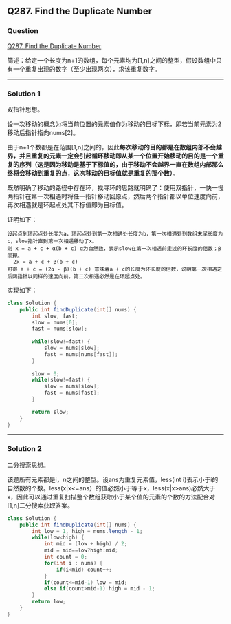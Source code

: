 ## Q287. Find the Duplicate Number

### Question

[Q287. Find the Duplicate Number](https://leetcode.com/problems/find-the-duplicate-number/)

简述：给定一个长度为n+1的数组，每个元素均为[1,n]之间的整型，假设数组中只有一个重复出现的数字（至少出现两次），求该重复数字。

---

### Solution 1

双指针思想。

设一次移动的概念为将当前位置的元素值作为移动的目标下标，即若当前元素为2移动后指针指向nums[2]。

由于n+1个数都是在范围[1,n]之间的，因此**每次移动的目的都是在数组内部不会越界，并且重复的元素一定会引起循环移动即从某一个位置开始移动的目的是一个重复的序列（这是因为移动是基于下标值的，由于移动不会越界一直在数组内部那么终将会移动到重复的点，这次移动的目标值就是重复的那个数）**。

既然明确了移动的路径中存在环，找寻环的思路就明确了：使用双指针，一快一慢两指针在第一次相遇时将任一指针移动回原点，然后两个指针都以单位速度向前，再次相遇就是环起点处其下标值即为目标值。

证明如下：

```
设起点到环起点处长度为a，环起点处到第一次相遇处长度为b，第一次相遇处到数组末尾长度为c，slow指针直到第一次相遇移动了x。
则 x = a + c + α(b + c) α为自然数，表示slow在第一次相遇前走过的环长度的倍数；β同理。
  2x = a + c + β(b + c)
可得 a + c = (2α - β)(b + c) 意味着a + c的长度为环长度的倍数，说明第一次相遇之后两指针以同样的速度向前，第二次相遇必然是在环起点处。
```

实现如下：

```java
class Solution {
    public int findDuplicate(int[] nums) {
        int slow, fast;
        slow = nums[0];
        fast = nums[slow];
        
        while(slow!=fast) {
            slow = nums[slow];
            fast = nums[nums[fast]];
        }
        
        slow = 0;
        while(slow!=fast) {
            slow = nums[slow];
            fast = nums[fast];
        }
        
        return slow;
    }
}
```

---

### Solution 2

二分搜索思想。

该题所有元素都是i，n之间的整型。设ans为重复元素值，less(int i)表示小于i的自然数的个数。less(x|x<=ans）的值必然小于等于x，less(x|x>ans)必然大于x，因此可以通过重复扫描整个数组获取小于某个值的元素的个数的方法配合对[1,n]二分搜索获取答案。

```java
class Solution {
    public int findDuplicate(int[] nums) {
        int low = 1, high = nums.length - 1;
        while(low<high) {
            int mid = (low + high) / 2;
            mid = mid==low?high:mid;
            int count = 0;
            for(int i : nums) {
                if(i<mid) count++;
            }
            if(count<=mid-1) low = mid;
            else if(count>mid-1) high = mid - 1;
        }
        return low;
    }
}
```



